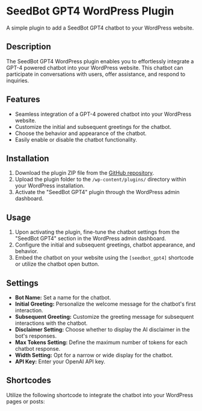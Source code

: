 # SeedBot GPT4 WordPress Plugin

A simple plugin to add a SeedBot GPT4 chatbot to your WordPress website.

## Description

The SeedBot GPT4 WordPress plugin enables you to effortlessly integrate a GPT-4 powered chatbot into your WordPress website. This chatbot can participate in conversations with users, offer assistance, and respond to inquiries.

## Features

- Seamless integration of a GPT-4 powered chatbot into your WordPress website.
- Customize the initial and subsequent greetings for the chatbot.
- Choose the behavior and appearance of the chatbot.
- Easily enable or disable the chatbot functionality.

## Installation

1. Download the plugin ZIP file from the [GitHub repository](https://github.com/qev254/seedbot-gpt4).
2. Upload the plugin folder to the `/wp-content/plugins/` directory within your WordPress installation.
3. Activate the "SeedBot GPT4" plugin through the WordPress admin dashboard.

## Usage

1. Upon activating the plugin, fine-tune the chatbot settings from the "SeedBot GPT4" section in the WordPress admin dashboard.
2. Configure the initial and subsequent greetings, chatbot appearance, and behavior.
3. Embed the chatbot on your website using the `[seedbot_gpt4]` shortcode or utilize the chatbot open button.

## Settings

- **Bot Name:** Set a name for the chatbot.
- **Initial Greeting:** Personalize the welcome message for the chatbot's first interaction.
- **Subsequent Greeting:** Customize the greeting message for subsequent interactions with the chatbot.
- **Disclaimer Setting:** Choose whether to display the AI disclaimer in the bot's responses.
- **Max Tokens Setting:** Define the maximum number of tokens for each chatbot response.
- **Width Setting:** Opt for a narrow or wide display for the chatbot.
- **API Key:** Enter your OpenAI API key.

## Shortcodes

Utilize the following shortcode to integrate the chatbot into your WordPress pages or posts:


